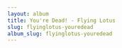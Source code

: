 ```yaml
---
layout: album
title: You're Dead! - Flying Lotus
slug: flyinglotus-youredead
album_slug: flyinglotus-youredead
---
```

